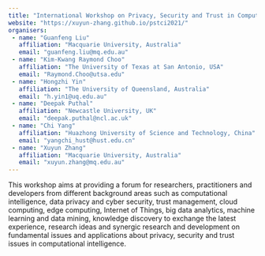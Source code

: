 ```yaml
---
title: "International Workshop on Privacy, Security and Trust in Computational Intelligence (PSTCI2021)"
website: "https://xuyun-zhang.github.io/pstci2021/"
organisers:
 - name: "Guanfeng Liu"
   affiliation: "Macquarie University, Australia"
   email: "guanfeng.liu@mq.edu.au"
 - name: "Kim-Kwang Raymond Choo"
   affiliation: "The University of Texas at San Antonio, USA"
   email: "Raymond.Choo@utsa.edu"
 - name: "Hongzhi Yin"
   affiliation: "The University of Queensland, Australia"
   email: "h.yin1@uq.edu.au"
 - name: "Deepak Puthal"
   affiliation: "Newcastle University, UK"
   email: "deepak.puthal@ncl.ac.uk"
 - name: "Chi Yang"
   affiliation: "Huazhong University of Science and Technology, China"
   email: "yangchi_hust@hust.edu.cn"
 - name: "Xuyun Zhang"
   affiliation: "Macquarie University, Australia"
   email: "xuyun.zhang@mq.edu.au"
---
```


This workshop aims at providing a forum for researchers, practitioners and developers from different background areas such as computational intelligence, data privacy and cyber security, trust management, cloud computing, edge computing, Internet of Things, big data analytics, machine learning and data mining, knowledge discovery to exchange the latest experience, research ideas and synergic research and development on fundamental issues and applications about privacy, security and trust issues in computational intelligence.